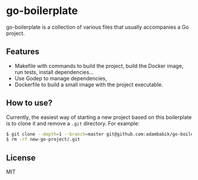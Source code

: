 go-boilerplate
==============

go-boilerplate is a collection of various files that usually accompanies a Go project.

## Features

- Makefile with commands to build the project, build the Docker image, run tests, install dependencies...
- Use Godep to manage dependencies,
- Dockerfile to build a small image with the project executable.

## How to use?

Currently, the easiest way of starting a new project based on this boilerplate is to clone it and remove a `.git` directory. For example:

```bash
$ git clone --depth=1 --branch=master git@github.com:adambabik/go-boilerplate.git new-go-project
$ rm -rf new-go-project/.git
```

## License

MIT
